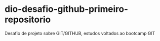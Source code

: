 # dio-desafio-github-primeiro-repositorio
Desafio de projeto sobre GIT/GITHUB, estudos voltados ao bootcamp GIT
